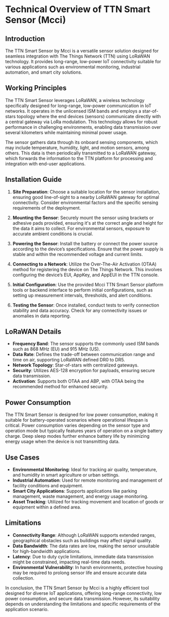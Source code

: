 # Technical Overview of TTN Smart Sensor (Mcci)

## Introduction
The TTN Smart Sensor by Mcci is a versatile sensor solution designed for seamless integration with The Things Network (TTN) using LoRaWAN technology. It provides long-range, low-power IoT connectivity suitable for various applications such as environmental monitoring, industrial automation, and smart city solutions.

## Working Principles
The TTN Smart Sensor leverages LoRaWAN, a wireless technology specifically designed for long-range, low-power communication in IoT networks. It operates in the unlicensed ISM bands and employs a star-of-stars topology where the end devices (sensors) communicate directly with a central gateway via LoRa modulation. This technology allows for robust performance in challenging environments, enabling data transmission over several kilometers while maintaining minimal power usage.

The sensor gathers data through its onboard sensing components, which may include temperature, humidity, light, and motion sensors, among others. This data is then periodically transmitted to a LoRaWAN gateway, which forwards the information to the TTN platform for processing and integration with end-user applications.

## Installation Guide

1. **Site Preparation**: Choose a suitable location for the sensor installation, ensuring good line-of-sight to a nearby LoRaWAN gateway for optimal connectivity. Consider environmental factors and the specific sensing requirements of the deployment.

2. **Mounting the Sensor**: Securely mount the sensor using brackets or adhesive pads provided, ensuring it's at the correct angle and height for the data it aims to collect. For environmental sensors, exposure to accurate ambient conditions is crucial.

3. **Powering the Sensor**: Install the battery or connect the power source according to the device’s specifications. Ensure that the power supply is stable and within the recommended voltage and current limits.

4. **Connecting to a Network**: Utilize the Over-The-Air Activation (OTAA) method for registering the device on The Things Network. This involves configuring the device’s EUI, AppKey, and AppEUI in the TTN console.

5. **Initial Configuration**: Use the provided Mcci TTN Smart Sensor platform tools or backend interface to perform initial configurations, such as setting up measurement intervals, thresholds, and alert conditions.

6. **Testing the Sensor**: Once installed, conduct tests to verify connection stability and data accuracy. Check for any connectivity issues or anomalies in data reporting.

## LoRaWAN Details
- **Frequency Band**: The sensor supports the commonly used ISM bands such as 868 MHz (EU) and 915 MHz (US).
- **Data Rate**: Defines the trade-off between communication range and time on air, supporting LoRaWAN defined DR0 to DR5.
- **Network Topology**: Star-of-stars with centralized gateways.
- **Security**: Utilizes AES-128 encryption for payloads, ensuring secure data transmission.
- **Activation**: Supports both OTAA and ABP, with OTAA being the recommended method for enhanced security.

## Power Consumption
The TTN Smart Sensor is designed for low power consumption, making it suitable for battery-operated scenarios where operational lifespan is critical. Power consumption varies depending on the sensor type and operation mode but typically features years of operation on a single battery charge. Deep sleep modes further enhance battery life by minimizing energy usage when the device is not transmitting data.

## Use Cases
- **Environmental Monitoring**: Ideal for tracking air quality, temperature, and humidity in smart agriculture or urban settings.
- **Industrial Automation**: Used for remote monitoring and management of facility conditions and equipment.
- **Smart City Applications**: Supports applications like parking management, waste management, and energy usage monitoring.
- **Asset Tracking**: Utilized for tracking movement and location of goods or equipment within a defined area.

## Limitations
- **Connectivity Range**: Although LoRaWAN supports extended ranges, geographical obstacles such as buildings may affect signal quality.
- **Data Bandwidth**: The data rates are low, making the sensor unsuitable for high-bandwidth applications.
- **Latency**: Due to duty cycle limitations, immediate data transmission might be constrained, impacting real-time data needs.
- **Environmental Vulnerability**: In harsh environments, protective housing may be required to prolong sensor life and ensure accurate data collection.

In conclusion, the TTN Smart Sensor by Mcci is a highly efficient tool designed for diverse IoT applications, offering long-range connectivity, low power consumption, and secure data transmission. However, its suitability depends on understanding the limitations and specific requirements of the application scenario.